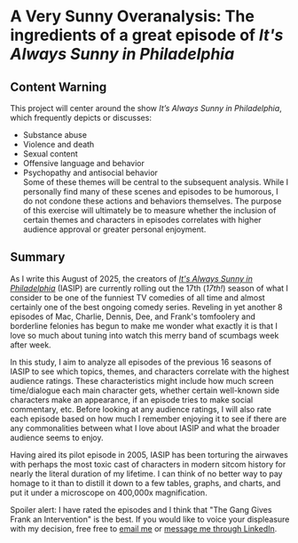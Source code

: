# A Very Sunny Overanalysis: The ingredients of a great episode of *It's Always Sunny in Philadelphia*

## Content Warning
This project will center around the show *It’s Always Sunny in Philadelphia*, which frequently depicts or discusses:
-	Substance abuse
-	Violence and death
-	Sexual content
-	Offensive language and behavior
-	Psychopathy and antisocial behavior<br>
Some of these themes will be central to the subsequent analysis. While I personally find many of these scenes and episodes to be
humorous, I do not condone these actions and behaviors themselves. The purpose of this exercise will ultimately be to measure
whether the inclusion of certain themes and characters in episodes correlates with higher audience approval or greater personal
enjoyment.

## Summary
As I write this August of 2025, the creators of [*It's Always Sunny in Philadelphia*](https://en.wikipedia.org/wiki/It's_Always_Sunny_in_Philadelphia) 
(IASIP) are currently rolling out the 17th (*17th!*) season of what I consider to be one of the funniest TV comedies of all time and almost
certainly one of the best ongoing comedy series. Reveling in yet another 8 episodes of Mac, Charlie, Dennis, Dee, and Frank's tomfoolery 
and borderline felonies has begun to make me wonder what exactly it is that I love so much about tuning into watch this merry band of 
scumbags week after week. 

In this study, I aim to analyze all episodes of the previous 16 seasons of IASIP to see which topics, themes, and characters correlate with the highest 
audience ratings. These characteristics might include how much screen time/dialogue each main character gets, whether certain well-known side characters 
make an appearance, if an episode tries to make social commentary, etc. Before looking at any audience ratings, I will also rate each episode based on how
much I remember enjoying it to see if there are any commonalities between what I love about IASIP and what the broader audience seems to enjoy.

Having aired its pilot episode in 2005, IASIP has been torturing the airwaves with perhaps the most toxic cast of characters in modern sitcom history for 
nearly the literal duration of my lifetime. I can think of no better way to pay homage to it than to distill it down to a few tables, graphs, and charts, 
and put it under a microscope on 400,000x magnification. 

Spoiler alert: I have rated the episodes and I think that "The Gang Gives Frank an Intervention" is the best. If you would like to voice your displeasure 
with my decision, free free to [email me](mailto:luke.pulaski@gmail.com) or [message me through LinkedIn](https://www.linkedin.com/in/luke-pulaski-437656200/). 
